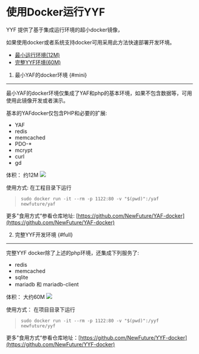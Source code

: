 使用Docker运行YYF
===================

YYF 提供了基于集成运行环境的超小docker镜像，

如果使用docker或者系统支持docker可用采用此方法快速部署开发环境。

* [最小运行环境(12M)](#mini)
* [完整YYF环境(60M)](#full)


1. 最小YAF的docker环境 {#mini}
----------------
最小YAF的docker环境仅集成了YAF和php的基本环境，如果不包含数据等，可用使用此镜像开发或者演示。

基本的YAFdocker仅包含PHP和必要的扩展:
* YAF
* redis
* memcached
* PDO-*
* mcrypt
* curl
* gd

体积： 约12M [![](https://images.microbadger.com/badges/image/newfuture/yaf.svg)](https://microbadger.com/images/newfuture/yaf "Get your own image badge on microbadger.com")

使用方式: 在工程目录下运行
> `sudo docker run -it --rm -p 1122:80 -v "$(pwd)":/yaf newfuture/yaf`

更多"食用方式“参看仓库地址: [https://github.com/NewFuture/YAF-docker](https://github.com/NewFuture/YAF-docker)

2. 完整YYF开发环境 {#full}
-----------------

完整YYF docker除了上述的php环境，还集成下列服务了:
* redis
* memcached
* sqlite
* mariadb 和 mariadb-client

体积： 大约60M [![](https://images.microbadger.com/badges/image/newfuture/yyf.svg)](https://microbadger.com/images/newfuture/yyf "Get your own image badge on microbadger.com")

使用方式： 在项目目录下运行
> `sudo docker run -it --rm -p 1122:80 -v "$(pwd)":/yyf newfuture/yyf`

更多"食用方式“参看仓库地址：[https://github.com/NewFuture/YYF-docker](https://github.com/NewFuture/YYF-docker)
